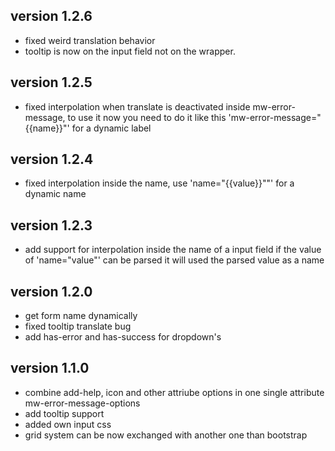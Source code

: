 ## version 1.2.6

* fixed weird translation behavior
* tooltip is now on the input field not on the wrapper.

## version 1.2.5

* fixed interpolation when translate is deactivated inside mw-error-message, to use it now you need to do it like this 'mw-error-message="{{name}}"' for a dynamic label

## version 1.2.4

* fixed interpolation inside the name, use 'name="{{value}}""' for a dynamic name

## version 1.2.3

* add support for interpolation inside the name of a input field if the value of 'name="value"' can be parsed it will used the parsed value as a name

## version 1.2.0

* get form name dynamically
* fixed tooltip translate bug
* add has-error and has-success for dropdown's

## version 1.1.0

* combine add-help, icon and other attriube options in one single attribute mw-error-message-options
* add tooltip support
* added own input css
* grid system can be now exchanged with another one than bootstrap
